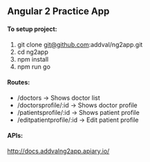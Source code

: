 ## Angular 2 Practice App

#### To setup project:
  1. git clone git@github.com:addval/ng2app.git
  2. cd ng2app
  3. npm install
  4. npm run go

#### Routes:
* /doctors -> Shows doctor list
* /doctorsprofile/:id -> Shows doctor profile
* /patientsprofile/:id -> Shows patient profile
* /editpatientprofile/:id -> Edit patient profile

#### APIs:
http://docs.addvalng2app.apiary.io/